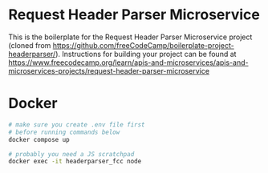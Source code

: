 # Request Header Parser Microservice

This is the boilerplate for the Request Header Parser Microservice project (cloned from https://github.com/freeCodeCamp/boilerplate-project-headerparser/). Instructions for building your project can be found at https://www.freecodecamp.org/learn/apis-and-microservices/apis-and-microservices-projects/request-header-parser-microservice

# Docker
```bash
# make sure you create .env file first
# before running commands below
docker compose up 

# probably you need a JS scratchpad
docker exec -it headerparser_fcc node
```
